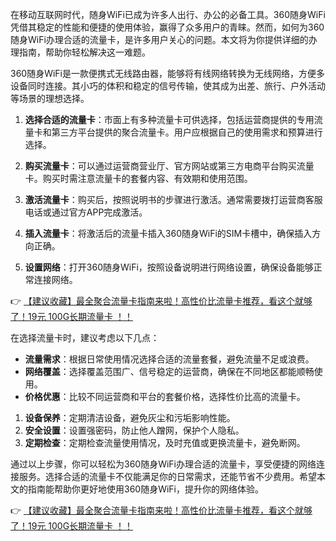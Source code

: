 
在移动互联网时代，随身WiFi已成为许多人出行、办公的必备工具。360随身WiFi凭借其稳定的性能和便捷的使用体验，赢得了众多用户的青睐。然而，如何为360随身WiFi办理合适的流量卡，是许多用户关心的问题。本文将为你提供详细的办理指南，帮助你轻松解决这一难题。


360随身WiFi是一款便携式无线路由器，能够将有线网络转换为无线网络，方便多设备同时连接。其小巧的体积和稳定的信号传输，使其成为出差、旅行、户外活动等场景的理想选择。


1. **选择合适的流量卡**：市面上有多种流量卡可供选择，包括运营商提供的专用流量卡和第三方平台提供的聚合流量卡。用户应根据自己的使用需求和预算进行选择。

2. **购买流量卡**：可以通过运营商营业厅、官方网站或第三方电商平台购买流量卡。购买时需注意流量卡的套餐内容、有效期和使用范围。

3. **激活流量卡**：购买后，按照说明书的步骤进行激活。通常需要拨打运营商客服电话或通过官方APP完成激活。

4. **插入流量卡**：将激活后的流量卡插入360随身WiFi的SIM卡槽中，确保插入方向正确。

5. **设置网络**：打开360随身WiFi，按照设备说明进行网络设置，确保设备能够正常连接网络。


👉 [【建议收藏】最全聚合流量卡指南来啦！高性价比流量卡推荐，看这个就够了！19元 100G长期流量卡 ！！](https://bit.ly/Liuliangka)

在选择流量卡时，建议考虑以下几点：

- **流量需求**：根据日常使用情况选择合适的流量套餐，避免流量不足或浪费。
- **网络覆盖**：选择覆盖范围广、信号稳定的运营商，确保在不同地区都能顺畅使用。
- **价格优惠**：比较不同运营商和平台的套餐价格，选择性价比高的流量卡。


1. **设备保养**：定期清洁设备，避免灰尘和污垢影响性能。
2. **安全设置**：设置强密码，防止他人蹭网，保护个人隐私。
3. **定期检查**：定期检查流量使用情况，及时充值或更换流量卡，避免断网。


通过以上步骤，你可以轻松为360随身WiFi办理合适的流量卡，享受便捷的网络连接服务。选择合适的流量卡不仅能满足你的日常需求，还能节省不少费用。希望本文的指南能帮助你更好地使用360随身WiFi，提升你的网络体验。

👉 [【建议收藏】最全聚合流量卡指南来啦！高性价比流量卡推荐，看这个就够了！19元 100G长期流量卡 ！！](https://bit.ly/Liuliangka)
